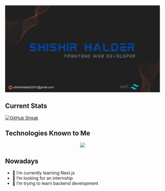![Shishir Halder](https://raw.githubusercontent.com/5hishirH/5hishirH/main/assets/banner.svg "San Juan Mountains")

## Current Stats

[![GitHub Streak](https://github-readme-streak-stats.herokuapp.com?user=5hishirH%20&theme=dark&card_width=1080)](https://git.io/streak-stats)

## Technologies Known to Me

<p align="center">
  <a href="https://skillicons.dev">
    <img src="https://skillicons.dev/icons?i=html,css,js,python,c,react,tailwind,firebase,mongodb,nextjs&perline=5" />
  </a>
</p>

## Nowadays
- 🌱 I’m currently learning Next.js
- 👯 I’m looking for an internship
- 🤔 I’m trying to learn backend development
<!--
**5hishirH/5hishirH** is a ✨ _special_ ✨ repository because its `README.md` (this file) appears on your GitHub profile.

Here are some ideas to get you started:

- 🔭 I’m currently working on ...
- 🌱 I’m currently learning ...


- 💬 Ask me about ...
- 📫 How to reach me: ...
- 😄 Pronouns: ...
- ⚡ Fun fact: ...
  -->
